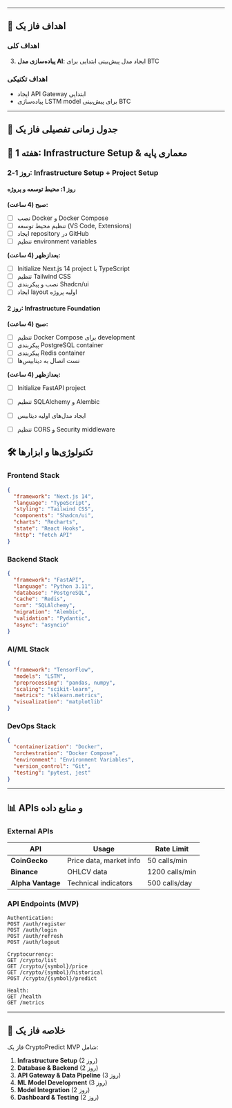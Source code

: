 
---

## 🎯 اهداف فاز یک

### اهداف کلی
3. **پیاده‌سازی مدل AI**: ایجاد مدل پیش‌بینی ابتدایی برای BTC

### اهداف تکنیکی
- ایجاد API Gateway ابتدایی
- پیاده‌سازی LSTM model برای پیش‌بینی BTC

---

## 📅 جدول زمانی تفصیلی فاز یک

## 🚀 هفته 1: Infrastructure Setup & معماری پایه

### روز 1-2: Infrastructure Setup + Project Setup

#### روز 1: محیط توسعه و پروژه
**صبح (4 ساعت):**
- [ ] نصب Docker و Docker Compose
- [ ] تنظیم محیط توسعه (VS Code, Extensions)
- [ ] ایجاد repository در GitHub
- [ ] تنظیم environment variables

**بعدازظهر (4 ساعت):**
- [ ] Initialize Next.js 14 project با TypeScript
- [ ] تنظیم Tailwind CSS
- [ ] نصب و پیکربندی Shadcn/ui
- [ ] ایجاد layout اولیه پروژه

#### روز 2: Infrastructure Foundation
**صبح (4 ساعت):**
- [ ] تنظیم Docker Compose برای development
- [ ] پیکربندی PostgreSQL container
- [ ] پیکربندی Redis container
- [ ] تست اتصال به دیتابیس‌ها

**بعدازظهر (4 ساعت):**
- [ ] Initialize FastAPI project
- [ ] تنظیم SQLAlchemy و Alembic
- [ ] ایجاد مدل‌های اولیه دیتابیس
- [ ] تنظیم CORS و Security middleware


## 🛠️ تکنولوژی‌ها و ابزارها

### Frontend Stack
```json
{
  "framework": "Next.js 14",
  "language": "TypeScript",
  "styling": "Tailwind CSS",
  "components": "Shadcn/ui",
  "charts": "Recharts",
  "state": "React Hooks",
  "http": "fetch API"
}
```

### Backend Stack
```json
{
  "framework": "FastAPI",
  "language": "Python 3.11",
  "database": "PostgreSQL",
  "cache": "Redis",
  "orm": "SQLAlchemy",
  "migration": "Alembic",
  "validation": "Pydantic",
  "async": "asyncio"
}
```

### AI/ML Stack
```json
{
  "framework": "TensorFlow",
  "models": "LSTM",
  "preprocessing": "pandas, numpy",
  "scaling": "scikit-learn",
  "metrics": "sklearn.metrics",
  "visualization": "matplotlib"
}
```

### DevOps Stack
```json
{
  "containerization": "Docker",
  "orchestration": "Docker Compose",
  "environment": "Environment Variables",
  "version_control": "Git",
  "testing": "pytest, jest"
}
```

---

## 📊 APIs و منابع داده

### External APIs
| API | Usage | Rate Limit |
|-----|-------|------------|
| **CoinGecko** | Price data, market info | 50 calls/min |
| **Binance** | OHLCV data | 1200 calls/min |
| **Alpha Vantage** | Technical indicators | 500 calls/day |

### API Endpoints (MVP)
```
Authentication:
POST /auth/register
POST /auth/login
POST /auth/refresh
POST /auth/logout

Cryptocurrency:
GET /crypto/list
GET /crypto/{symbol}/price
GET /crypto/{symbol}/historical
POST /crypto/{symbol}/predict

Health:
GET /health
GET /metrics
```

---

## 🎉 خلاصه فاز یک

فاز یک CryptoPredict MVP شامل:

1. **Infrastructure Setup** (2 روز)
2. **Database & Backend** (2 روز)
3. **API Gateway & Data Pipeline** (3 روز)
4. **ML Model Development** (3 روز)
5. **Model Integration** (2 روز)
6. **Dashboard & Testing** (2 روز)

